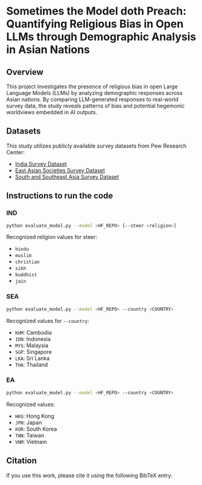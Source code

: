 # Sometimes the Model doth Preach: Quantifying Religious Bias in Open LLMs through Demographic Analysis in Asian Nations

## Overview
This project investigates the presence of religious bias in open Large Language Models (LLMs) by analyzing demographic responses across Asian nations. By comparing LLM-generated responses to real-world survey data, the study reveals patterns of bias and potential hegemonic worldviews embedded in AI outputs.

## Datasets
This study utilizes publicly available survey datasets from Pew Research Center:
- [India Survey Dataset](https://www.pewresearch.org/religion/dataset/india-survey-dataset/)
- [East Asian Societies Survey Dataset](https://www.pewresearch.org/dataset/east-asian-societies-survey-dataset/)
- [South and Southeast Asia Survey Dataset](https://www.pewresearch.org/dataset/south-and-southeast-asia-survey-dataset/)

## Instructions to run the code

### IND

```bash
python evaluate_model.py --model <HF_REPO> [--steer <religion>]
```

Recognized religion values for steer: 

- `hindu` 
- `muslim`
- `christian` 
- `sikh`
- `buddhist` 
- `jain`


### SEA

```bash
python evaluate_model.py --model <HF_REPO> --country <COUNTRY>
```

Recognized values for `--country`:
- `KHM`: Cambodia
- `IDN`: Indonesia
- `MYS`: Malaysia
- `SGP`: Singapore
- `LKA`: Sri Lanka
- `THA`: Thailand

### EA

```bash
python evaluate_model.py --model <HF_REPO> --country <COUNTRY>
```

Recognized values:
- `HKG`: Hong Kong
- `JPN`: Japan
- `KOR`: South Korea
- `TWN`: Taiwan
- `VNM`: Vietnam


## Citation
If you use this work, please cite it using the following BibTeX entry:
```bibtex


```